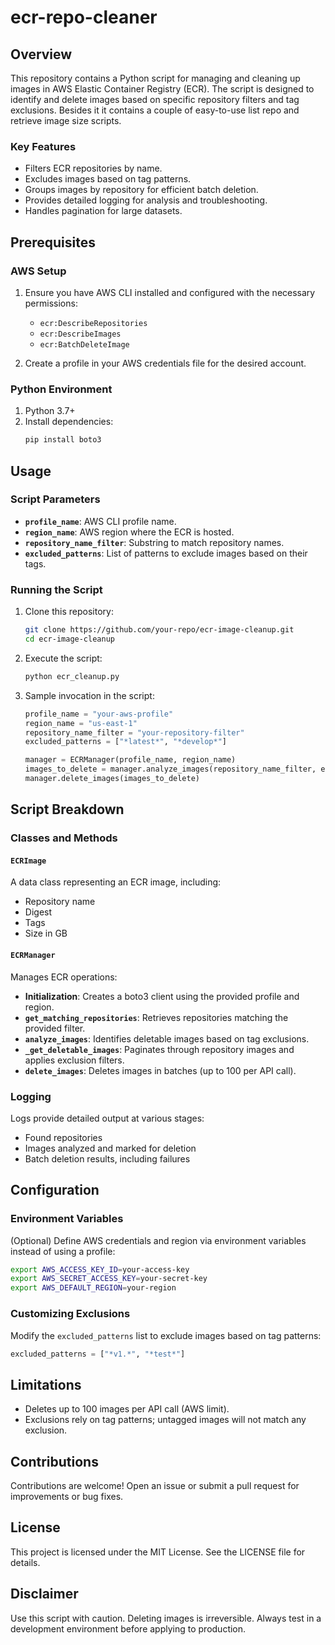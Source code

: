 # ecr-repo-cleaner

## Overview
This repository contains a Python script for managing and cleaning up images in AWS Elastic Container Registry (ECR). The script is designed to identify and delete images based on specific repository filters and tag exclusions.
Besides it it contains a couple of easy-to-use list repo and retrieve image size scripts.

### Key Features
- Filters ECR repositories by name.
- Excludes images based on tag patterns.
- Groups images by repository for efficient batch deletion.
- Provides detailed logging for analysis and troubleshooting.
- Handles pagination for large datasets.

## Prerequisites

### AWS Setup
1. Ensure you have AWS CLI installed and configured with the necessary permissions:
    - `ecr:DescribeRepositories`
    - `ecr:DescribeImages`
    - `ecr:BatchDeleteImage`

2. Create a profile in your AWS credentials file for the desired account.

### Python Environment
1. Python 3.7+
2. Install dependencies:
   ```bash
   pip install boto3
   ```

## Usage

### Script Parameters
- **`profile_name`**: AWS CLI profile name.
- **`region_name`**: AWS region where the ECR is hosted.
- **`repository_name_filter`**: Substring to match repository names.
- **`excluded_patterns`**: List of patterns to exclude images based on their tags.

### Running the Script

1. Clone this repository:
   ```bash
   git clone https://github.com/your-repo/ecr-image-cleanup.git
   cd ecr-image-cleanup
   ```

2. Execute the script:
   ```bash
   python ecr_cleanup.py
   ```

3. Sample invocation in the script:
   ```python
   profile_name = "your-aws-profile"
   region_name = "us-east-1"
   repository_name_filter = "your-repository-filter"
   excluded_patterns = ["*latest*", "*develop*"]

   manager = ECRManager(profile_name, region_name)
   images_to_delete = manager.analyze_images(repository_name_filter, excluded_patterns)
   manager.delete_images(images_to_delete)
   ```

## Script Breakdown

### Classes and Methods

#### `ECRImage`
A data class representing an ECR image, including:
- Repository name
- Digest
- Tags
- Size in GB

#### `ECRManager`
Manages ECR operations:
- **Initialization**: Creates a boto3 client using the provided profile and region.
- **`get_matching_repositories`**: Retrieves repositories matching the provided filter.
- **`analyze_images`**: Identifies deletable images based on tag exclusions.
- **`_get_deletable_images`**: Paginates through repository images and applies exclusion filters.
- **`delete_images`**: Deletes images in batches (up to 100 per API call).

### Logging
Logs provide detailed output at various stages:
- Found repositories
- Images analyzed and marked for deletion
- Batch deletion results, including failures

## Configuration

### Environment Variables
(Optional) Define AWS credentials and region via environment variables instead of using a profile:
```bash
export AWS_ACCESS_KEY_ID=your-access-key
export AWS_SECRET_ACCESS_KEY=your-secret-key
export AWS_DEFAULT_REGION=your-region
```

### Customizing Exclusions
Modify the `excluded_patterns` list to exclude images based on tag patterns:
```python
excluded_patterns = ["*v1.*", "*test*"]
```

## Limitations
- Deletes up to 100 images per API call (AWS limit).
- Exclusions rely on tag patterns; untagged images will not match any exclusion.

## Contributions
Contributions are welcome! Open an issue or submit a pull request for improvements or bug fixes.

## License
This project is licensed under the MIT License. See the LICENSE file for details.

## Disclaimer
Use this script with caution. Deleting images is irreversible. Always test in a development environment before applying to production.

